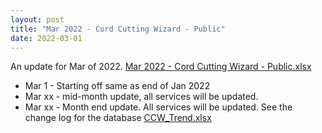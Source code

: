 ```yaml
---
layout: post
title: "Mar 2022 - Cord Cutting Wizard - Public"
date: 2022-03-01
---
```

<p>An update for Mar of 2022. <a href="/Mar 2022 - Cord Cutting Wizard - Public.xlsx">Mar 2022 - Cord Cutting Wizard - Public.xlsx</a>
  <p>
    <ul>
      <li>Mar 1 - Starting off same as end of Jan 2022
      <li>Mar xx - mid-month update, all services will be updated. 
      <li>Mar xx - Month end update. All services will be updated. See the change log for the database <a href="/CCW_Trend.xlsx">CCW_Trend.xlsx</a>
